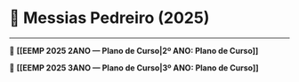 # 📕 Messias Pedreiro (2025)

---

📕 **[[EEMP 2025 2ANO — Plano de Curso|2º ANO: Plano de Curso]]**

📕 **[[EEMP 2025 3ANO — Plano de Curso|3º ANO: Plano de Curso]]**